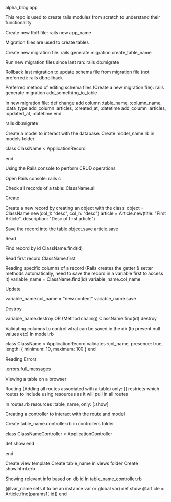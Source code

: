 alpha_blog app

This repo is used to create rails modules from scratch to understand their functionality

Create new RoR file:
rails new app_name

Migration files are used to create tables

Create new migration file:
rails generate migration create_table_name

Run new migration files since last ran:
rails db:migrate

Rollback last migration to update schema file from migration file (not preferred):
rails db:rollback

Preferred method of editing schema files (Create a new migration file):
rails generate migration add_something_to_table

In new migration file:
def change
  add column :table_name, :column_name, :data_type
  add_column :articles, :created_at, :datetime
  add_column :articles, :updated_at, :datetime
end

rails db:migrate

Create a model to interact with the database:
Create model_name.rb in models folder

class ClassName < ApplicationRecord

end

Using the Rails console to perform CRUD operations

Open Rails console:
rails c

Check all records of a table:
ClassName.all

Create

Create a new record by creating an object with the class:
object = ClassName.new(col_1: "desc", col_n: "desc")
article = Article.new(title: "First Article", description: "Desc of first article")

Save the record into the table
object.save
article.save

Read

Find record by id
ClassName.find(id)

Read first record
ClassName.first

Reading specific columns of a record (Rails creates the getter & setter methods automatically, need to save the record in a variable first to access it)
variable_name = ClassName.find(id)
variable_name.col_name

Update

variable_name.col_name = "new content"
variable_name.save

Destroy

variable_name.destroy
OR (Method chainig)
ClassName.find(id).destroy

Validating columns to control what can be saved in the db (to prevent null values etc)
In model.rb

class ClassName < ApplicationRecord
  validates :col_name, presence: true, length: { minimum: 10, maximum: 100 }
end

Reading Errors

.errors.full_messages

Viewing a table on a browser

Routing (Adding all routes associated with a table)
only: [] restricts which routes to include using resources as it will pull in all routes

In routes.rb
resources :table_name, only: [:show]

Creating a controller to interact with the route and model

Create table_name.controller.rb in controllers folder

class ClassNameController < ApplicationController
  
  def show
  end

end

Create view template
Create table_name in views folder
Create show.html.erb

Showing relevant info based on db id
In table_name_controller.rb

(@var_name sets it to be an instance var or global var)
def show
  @article = Article.find(params1[:id])
end
